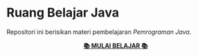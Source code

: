 # Ruang Belajar Java

Repositori ini berisikan materi pembelajaran _Pemrograman Java_.

<p align="center">
  <a href="docs/README.md"><b>📚  MULAI BELAJAR 📚 </b></a>
</p>
